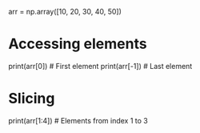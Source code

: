 arr = np.array([10, 20, 30, 40, 50])

# Accessing elements
print(arr[0])    # First element
print(arr[-1])   # Last element

# Slicing
print(arr[1:4])  # Elements from index 1 to 3
